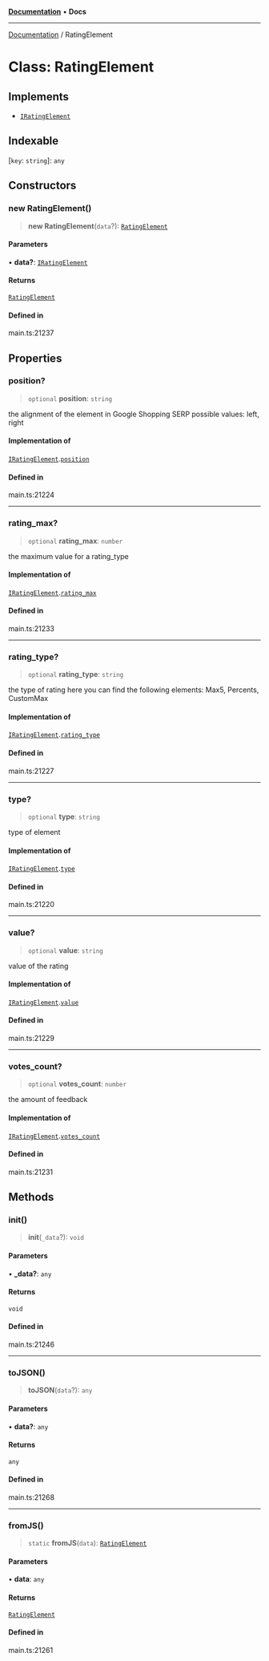 [**Documentation**](../README.md) • **Docs**

***

[Documentation](../globals.md) / RatingElement

# Class: RatingElement

## Implements

- [`IRatingElement`](../interfaces/IRatingElement.md)

## Indexable

 \[`key`: `string`\]: `any`

## Constructors

### new RatingElement()

> **new RatingElement**(`data`?): [`RatingElement`](RatingElement.md)

#### Parameters

• **data?**: [`IRatingElement`](../interfaces/IRatingElement.md)

#### Returns

[`RatingElement`](RatingElement.md)

#### Defined in

main.ts:21237

## Properties

### position?

> `optional` **position**: `string`

the alignment of the element in Google Shopping SERP
possible values:
left, right

#### Implementation of

[`IRatingElement`](../interfaces/IRatingElement.md).[`position`](../interfaces/IRatingElement.md#position)

#### Defined in

main.ts:21224

***

### rating\_max?

> `optional` **rating\_max**: `number`

the maximum value for a rating_type

#### Implementation of

[`IRatingElement`](../interfaces/IRatingElement.md).[`rating_max`](../interfaces/IRatingElement.md#rating_max)

#### Defined in

main.ts:21233

***

### rating\_type?

> `optional` **rating\_type**: `string`

the type of rating
here you can find the following elements: Max5, Percents, CustomMax

#### Implementation of

[`IRatingElement`](../interfaces/IRatingElement.md).[`rating_type`](../interfaces/IRatingElement.md#rating_type)

#### Defined in

main.ts:21227

***

### type?

> `optional` **type**: `string`

type of element

#### Implementation of

[`IRatingElement`](../interfaces/IRatingElement.md).[`type`](../interfaces/IRatingElement.md#type)

#### Defined in

main.ts:21220

***

### value?

> `optional` **value**: `string`

value of the rating

#### Implementation of

[`IRatingElement`](../interfaces/IRatingElement.md).[`value`](../interfaces/IRatingElement.md#value)

#### Defined in

main.ts:21229

***

### votes\_count?

> `optional` **votes\_count**: `number`

the amount of feedback

#### Implementation of

[`IRatingElement`](../interfaces/IRatingElement.md).[`votes_count`](../interfaces/IRatingElement.md#votes_count)

#### Defined in

main.ts:21231

## Methods

### init()

> **init**(`_data`?): `void`

#### Parameters

• **\_data?**: `any`

#### Returns

`void`

#### Defined in

main.ts:21246

***

### toJSON()

> **toJSON**(`data`?): `any`

#### Parameters

• **data?**: `any`

#### Returns

`any`

#### Defined in

main.ts:21268

***

### fromJS()

> `static` **fromJS**(`data`): [`RatingElement`](RatingElement.md)

#### Parameters

• **data**: `any`

#### Returns

[`RatingElement`](RatingElement.md)

#### Defined in

main.ts:21261
